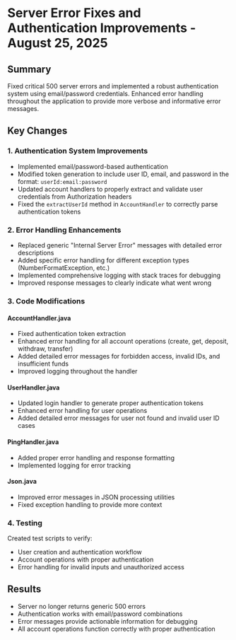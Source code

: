 # Server Error Fixes and Authentication Improvements - August 25, 2025

## Summary
Fixed critical 500 server errors and implemented a robust authentication system using email/password credentials. Enhanced error handling throughout the application to provide more verbose and informative error messages.

## Key Changes

### 1. Authentication System Improvements
- Implemented email/password-based authentication
- Modified token generation to include user ID, email, and password in the format: `userId:email:password`
- Updated account handlers to properly extract and validate user credentials from Authorization headers
- Fixed the `extractUserId` method in `AccountHandler` to correctly parse authentication tokens

### 2. Error Handling Enhancements
- Replaced generic "Internal Server Error" messages with detailed error descriptions
- Added specific error handling for different exception types (NumberFormatException, etc.)
- Implemented comprehensive logging with stack traces for debugging
- Improved response messages to clearly indicate what went wrong

### 3. Code Modifications

#### AccountHandler.java
- Fixed authentication token extraction
- Enhanced error handling for all account operations (create, get, deposit, withdraw, transfer)
- Added detailed error messages for forbidden access, invalid IDs, and insufficient funds
- Improved logging throughout the handler

#### UserHandler.java
- Updated login handler to generate proper authentication tokens
- Enhanced error handling for user operations
- Added detailed error messages for user not found and invalid user ID cases

#### PingHandler.java
- Added proper error handling and response formatting
- Implemented logging for error tracking

#### Json.java
- Improved error messages in JSON processing utilities
- Fixed exception handling to provide more context

### 4. Testing
Created test scripts to verify:
- User creation and authentication workflow
- Account operations with proper authentication
- Error handling for invalid inputs and unauthorized access

## Results
- Server no longer returns generic 500 errors
- Authentication works with email/password combinations
- Error messages provide actionable information for debugging
- All account operations function correctly with proper authentication
